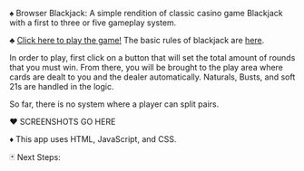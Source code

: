 ♠ Browser Blackjack: A simple rendition of classic casino game Blackjack with a first to three or five gameplay system.

♣ [Click here to play the game!](https://rohanpnaher.github.io/browser-blackjack/)
The basic rules of blackjack are [here](https://bicyclecards.com/how-to-play/blackjack/). 

In order to play, first click on a button that will set the total amount of rounds that you must win.
From there, you will be brought to the play area where cards are dealt to you and the dealer automatically. Naturals, Busts, and soft 21s are handled in the logic.

So far, there is no system where a player can split pairs. 

♥ SCREENSHOTS GO HERE

♦ This app uses HTML, JavaScript, and CSS.

🃏 Next Steps: 